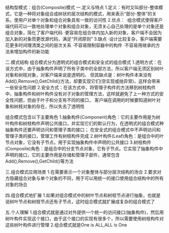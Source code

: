 结构型模式：组合(Composite)模式
一.定义与特点
1.定义：有时又叫部分-整体模式，它是一种将对象组合成树状的层次结构的模式，用来表示“部分-整体”的关系，使用户对单个对象和组合对象具有一致的访问性
2.优点：
·组合模式使得客户端代码可以一致地处理单个对象和组合对象，无须关心自己处理的是单个对象还是组合对象，简化了客户端代码
·更容易在组合体内加入新的对象，客户端不会因为加入新的对象而更改源代码，满足“开闭原则”
3.缺点
·设计比较复杂，客户端需要花更多时间理清类之间的层次关系
·不容易限制容器中的构件
·不容易用继承的方法来增加构件的新功能

二.模式结构
组合模式分为透明式的组合模式和安全式的组合模式
1.透明方式：在该方式中，由于抽象构件声明了所有子类中的全部方法，所以客户端无须区别树叶对象和树枝对象，对客户端来说是透明的。
但其缺点是：树叶构件本来没有Add(),Remove(),GetChild()方法，却要实现它们(空实现或抛异常)，这样会带来一些安全性问题
2.安全方式：在该方式中，将管理子构件的方法移到树枝构件中，抽象构件和树叶构件没有对子对象的管理方法，这样就避免了上一种方式的安全性问题，但由于叶子和分支有不同的接口，
客户端在调用的时候要知道树叶对象和树枝对象的存在，所以失去了透明性

组合模式包含以下主要角色
1.抽象构件(Component)角色：它的主要作用是为树叶构件和树枝构件声明公共接口，并实现它们的默认行为，在透明式的组合模式种抽象构件还要声明访问和管理子类的接口；
在安全式的组合模式中不声明访问和管理子类的接口，管理工作有树枝构件完成
2.树叶构件(Leaf)角色：是组合中的叶节点对象，它没有子节点，用于实现抽象构件中声明的公共接口
3.树枝构件(Composite)角色：是组合中的分支节点对象，它有子节点。它实现了抽象构件中声明的接口，它的主要作用是存储和管理子部件，通常包含Add(),Remove(),GetChild()等方法

三.组合模式应用场景
1.在需要表示一个对象整体与部分层次结构的场合
2.要求对方隐藏组合对象与单个对象的不同，用于可以用统一的接口使用组合结构中的所有对象的场合

四.组合模式地扩展
1.如果对组合模式中的树叶节点和树枝节点进行抽象，也就是说树叶节点和树枝节点还有子节点，这时组合模式就扩展成复杂的组合模式了

五.个人理解
1.组合模式就是通过对外提供一个统一的访问接口(抽象构件)，然后用树叶构件实现这个接口，由于这个接口的实现有很多个，所以需要使用树枝构件对这些树叶构件进行管理
2.组合模式就是One is ALL,ALL is One

